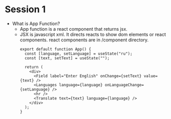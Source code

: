 # Session 1
* What is App Function?
  * App function is a react component that returns jsx.
  * JSX is javascript xml. It directs reacts to show dom elements or react components. react components are in /component directory.
    ```
    export default function App() {
      const [language, setLanguage] = useState("ru");
      const [text, setText] = useState("");

      return (
        <div>
          <Field label="Enter English" onChange={setText} value={text} />
          <Languages language={language} onLanguageChange={setLanguage} />
          <hr />
          <Translate text={text} language={language} />
        </div>
      );
    }
    ```
